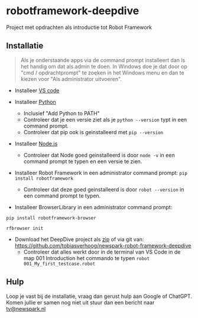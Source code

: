 # robotframework-deepdive
Project met opdrachten als introductie tot Robot Framework

## Installatie
> Als je onderstaande apps via de command prompt installeert dan is het handig om dat als admin te doen. In Windows doe je dat door op "cmd / opdrachtprompt" te zoeken in het Windows menu en dan te kiezen voor "Als administrator uitvoeren".

- Installeer [VS code](https://code.visualstudio.com/Download)
- Installeer [Python](https://www.python.org/downloads/)
  - Inclusief "Add Python to PATH"
  - Controleer dat je een versie ziet als je ```python --version``` typt in een command prompt.
  - Controleer dat pip ook is geinstalleerd met ```pip --version```
- Installeer [Node.js](https://nodejs.org/en/download)
  - Controleer dat Node goed geinstalleerd is door ```node -v``` in een command prompt te typen en een versie te zien.
- Installeer Robot Framework in een administrator command prompt: ```pip install robotframework```
  - Controleer dat deze goed geinstalleerd is door ```robot --version``` in een command prompt te typen.

- Installeer BrowserLibrary in een administrator command prompt:

```pip install robotframework-browser```

```rfbrowser init```
- Download het DeepDive project als [zip](https://github.com/tobiasverhoog/newspark-robot-framework-deepdive/archive/refs/heads/main.zip) of via git van: https://github.com/tobiasverhoog/newspark-robot-framework-deepdive
  - Controleer dat alles werkt door in de terminal van VS Code in de map 001 Introduction het commando te typen ```robot 001_My_first_testcase.robot```

## Hulp
Loop je vast bij de installatie, vraag dan gerust hulp aan Google of ChatGPT. Komen jullie er samen nog niet uit stuur dan een bericht naar tv@newspark.nl
